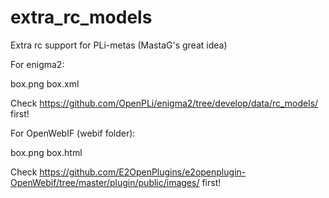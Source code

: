 # extra_rc_models
Extra rc support for PLi-metas (MastaG's great idea)

For enigma2:

box.png
box.xml

Check https://github.com/OpenPLi/enigma2/tree/develop/data/rc_models/ first!

For OpenWebIF (webif folder):

box.png
box.html

Check https://github.com/E2OpenPlugins/e2openplugin-OpenWebif/tree/master/plugin/public/images/ first!
